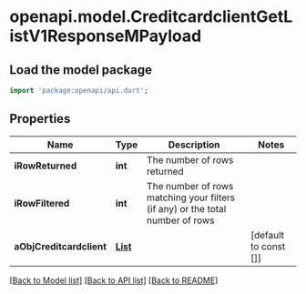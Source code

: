 # openapi.model.CreditcardclientGetListV1ResponseMPayload

## Load the model package
```dart
import 'package:openapi/api.dart';
```

## Properties
Name | Type | Description | Notes
------------ | ------------- | ------------- | -------------
**iRowReturned** | **int** | The number of rows returned | 
**iRowFiltered** | **int** | The number of rows matching your filters (if any) or the total number of rows | 
**aObjCreditcardclient** | [**List<CreditcardclientListElement>**](CreditcardclientListElement.md) |  | [default to const []]

[[Back to Model list]](../README.md#documentation-for-models) [[Back to API list]](../README.md#documentation-for-api-endpoints) [[Back to README]](../README.md)



